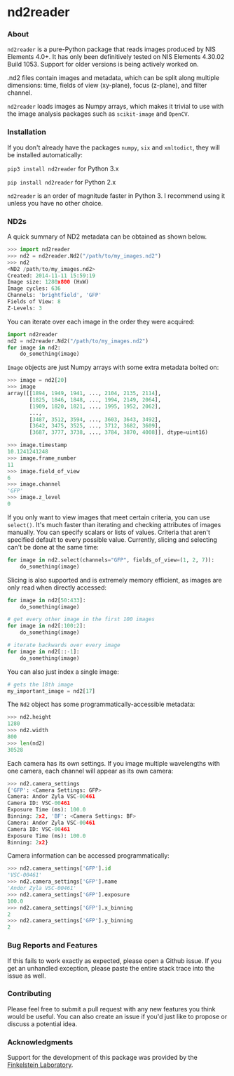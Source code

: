 # nd2reader

### About

`nd2reader` is a pure-Python package that reads images produced by NIS Elements 4.0+. It has only been definitively tested on NIS Elements 4.30.02 Build 1053. Support for older versions is being actively worked on.

.nd2 files contain images and metadata, which can be split along multiple dimensions: time, fields of view (xy-plane), focus (z-plane), and filter channel.

`nd2reader` loads images as Numpy arrays, which makes it trivial to use with the image analysis packages such as `scikit-image` and `OpenCV`.

### Installation

If you don't already have the packages `numpy`, `six` and `xmltodict`, they will be installed automatically:

`pip3 install nd2reader` for Python 3.x

`pip install nd2reader` for Python 2.x

`nd2reader` is an order of magnitude faster in Python 3. I recommend using it unless you have no other choice.

### ND2s

A quick summary of ND2 metadata can be obtained as shown below.
```python
>>> import nd2reader
>>> nd2 = nd2reader.Nd2("/path/to/my_images.nd2")
>>> nd2
<ND2 /path/to/my_images.nd2>
Created: 2014-11-11 15:59:19
Image size: 1280x800 (HxW)
Image cycles: 636
Channels: 'brightfield', 'GFP'
Fields of View: 8
Z-Levels: 3
```

You can iterate over each image in the order they were acquired:

```python
import nd2reader
nd2 = nd2reader.Nd2("/path/to/my_images.nd2")
for image in nd2:
    do_something(image)
```

`Image` objects are just Numpy arrays with some extra metadata bolted on:

```python
>>> image = nd2[20]
>>> image
array([[1894, 1949, 1941, ..., 2104, 2135, 2114],
       [1825, 1846, 1848, ..., 1994, 2149, 2064],
       [1909, 1820, 1821, ..., 1995, 1952, 2062],
       ...,
       [3487, 3512, 3594, ..., 3603, 3643, 3492],
       [3642, 3475, 3525, ..., 3712, 3682, 3609],
       [3687, 3777, 3738, ..., 3784, 3870, 4008]], dtype=uint16)

>>> image.timestamp
10.1241241248
>>> image.frame_number
11
>>> image.field_of_view
6
>>> image.channel
'GFP'
>>> image.z_level
0
```

If you only want to view images that meet certain criteria, you can use `select()`. It's much faster than iterating
and checking attributes of images manually. You can specify scalars or lists of values. Criteria that aren't specified
default to every possible value. Currently, slicing and selecting can't be done at the same time:

```python
for image in nd2.select(channels="GFP", fields_of_view=(1, 2, 7)):
    do_something(image)
```

Slicing is also supported and is extremely memory efficient, as images are only read when directly accessed:

```python
for image in nd2[50:433]:
    do_something(image)

# get every other image in the first 100 images
for image in nd2[:100:2]:
    do_something(image)

# iterate backwards over every image
for image in nd2[::-1]:
    do_something(image)
```

You can also just index a single image:

```python
# gets the 18th image
my_important_image = nd2[17] 
```

The `Nd2` object has some programmatically-accessible metadata: 

```python
>>> nd2.height
1280
>>> nd2.width
800
>>> len(nd2)
30528
```

Each camera has its own settings. If you image multiple wavelengths with one camera, each channel will appear as its
own camera:

```python
>>> nd2.camera_settings
{'GFP': <Camera Settings: GFP>
Camera: Andor Zyla VSC-00461
Camera ID: VSC-00461
Exposure Time (ms): 100.0
Binning: 2x2, 'BF': <Camera Settings: BF>
Camera: Andor Zyla VSC-00461
Camera ID: VSC-00461
Exposure Time (ms): 100.0
Binning: 2x2}
```

Camera information can be accessed programmatically:

```python
>>> nd2.camera_settings['GFP'].id
'VSC-00461'
>>> nd2.camera_settings['GFP'].name
'Andor Zyla VSC-00461'
>>> nd2.camera_settings['GFP'].exposure
100.0
>>> nd2.camera_settings['GFP'].x_binning
2
>>> nd2.camera_settings['GFP'].y_binning
2
```

### Bug Reports and Features

If this fails to work exactly as expected, please open a Github issue. If you get an unhandled exception, please
paste the entire stack trace into the issue as well.

### Contributing

Please feel free to submit a pull request with any new features you think would be useful. You can also create an
issue if you'd just like to propose or discuss a potential idea.

### Acknowledgments

Support for the development of this package was provided by the [Finkelstein Laboratory](http://finkelsteinlab.org/).

